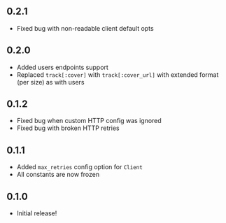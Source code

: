 0.2.1
----------

- Fixed bug with non-readable client default opts

0.2.0
----------

- Added users endpoints support
- Replaced `track[:cover]` with `track[:cover_url]` with extended format (per size) as with users

0.1.2
----------

- Fixed bug when custom HTTP config was ignored
- Fixed bug with broken HTTP retries

0.1.1
----------

- Added `max_retries` config option for `Client`
- All constants are now frozen

0.1.0
----------

- Initial release!
